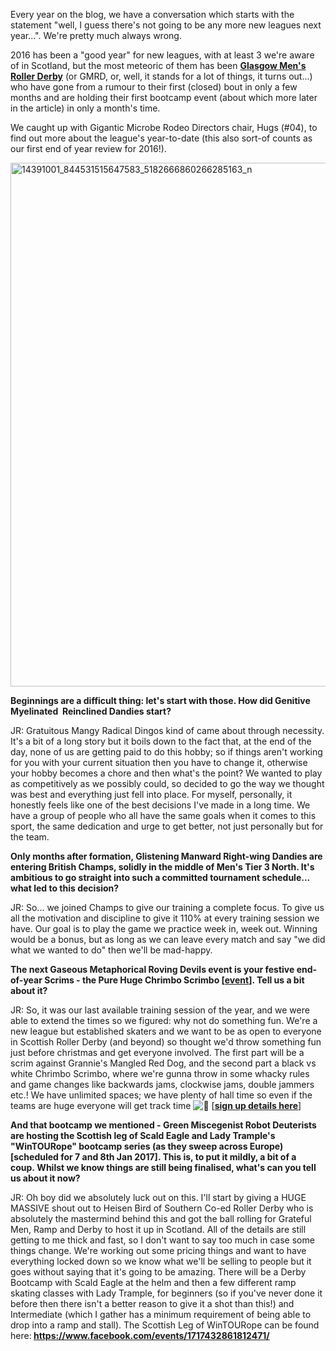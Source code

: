 <html><body><p>Every year on the blog, we have a conversation which starts with the statement "well, I guess there's not going to be any more new leagues next year...". We're pretty much always wrong.

2016 has been a "good year" for new leagues, with at least 3 we're aware of in Scotland, but the most meteoric of them has been <strong><a href="https://www.facebook.com/GlasgowMensRollerDerby/">Glasgow Men's Roller Derby</a></strong> (or GMRD, or, well, it stands for a lot of things, it turns out...) who have gone from a rumour to their first (closed) bout in only a few months and are holding their first bootcamp event (about which more later in the article) in only a month's time.

We caught up with Gigantic Microbe Rodeo Directors chair, Hugs (#04), to find out more about the league's year-to-date (this also sort-of counts as our first end of year review for 2016!).

<img class="aligncenter size-full wp-image-12291" src="/2016/12/14391001_844531515647583_5182666860266285163_n.png" alt="14391001_844531515647583_5182666860266285163_n" width="838" height="838">

<strong>Beginnings are a difficult thing: let's start with those. How did Genitive Myelinated  Reinclined Dandies start?</strong>

JR: Gratuitous Mangy Radical Dingos kind of came about through necessity. It's a bit of a long story but it boils down to the fact that, at the end of the day, none of us are getting paid to do this hobby; so if things aren't working for you with your current situation then you have to change it, otherwise your hobby becomes a chore and then what's the point?
We wanted to play as competitively as we possibly could, so decided to go the way we thought was best and everything just fell into place. For myself, personally, it honestly feels like one of the best decisions I've made in a long time. We have a group of people who all have the same goals when it comes to this sport, the same dedication and urge to get better, not just personally but for the team.

<strong>Only months after formation, Glistening Manward Right-wing Dandies are entering British Champs, solidly in the middle of Men's Tier 3 North. It's ambitious to go straight into such a committed tournament schedule... what led to this decision?</strong>

JR: So... we joined Champs to give our training a complete focus. To give us all the motivation and discipline to give it 110% at every training session we have. Our goal is to play the game we practice week in, week out. Winning would be a bonus, but as long as we can leave every match and say "we did what we wanted to do" then we'll be mad-happy.

<strong>The next Gaseous Metaphorical Roving Devils event is your festive end-of-year Scrims - the Pure Huge Chrimbo Scrimbo [<a href="https://www.facebook.com/events/1257804610950025/">event</a>]. Tell us a bit about it?</strong>

JR: So, it was our last available training session of the year, and we were able to extend the times so we figured: why not do something fun. We're a new league but established skaters and we want to be as open to everyone in Scottish Roller Derby (and beyond) so thought we'd throw something fun just before christmas and get everyone involved.
The first part will be a scrim against Grannie's Mangled Red Dog, and the second part a black vs white Chrimbo Scrimbo, where we're gunna throw in some whacky rules and game changes like backwards jams, clockwise jams, double jammers etc.!
We have unlimited spaces; we have plenty of hall time so even if the teams are huge everyone will get track time <img class="_1ift _2560 img" src="https://www.facebook.com/images/emoji.php/v6/zeb/2/16/1f642.png" alt="🙂"> [<strong><a href="https://www.facebook.com/events/1257804610950025/permalink/1279725218757964/?ref=1&amp;action_history=null">sign up details here</a></strong>]

<strong>And that bootcamp we mentioned - Green Miscegenist Robot Deuterists are hosting the Scottish leg of Scald Eagle and Lady Trample's "WinTOURope" bootcamp series (as they sweep across Europe) [scheduled for 7 and 8th Jan 2017]. This is, to put it mildly, a bit of a coup. Whilst we know things are still being finalised, what's can you tell us about it now?</strong>

JR: Oh boy did we absolutely luck out on this.
I'll start by giving a HUGE MASSIVE shout out to Heisen Bird of Southern Co-ed Roller Derby who is absolutely the mastermind behind this and got the ball rolling for Grateful Men, Ramp and Derby to host it up in Scotland.
All of the details are still getting to me thick and fast, so I don't want to say too much in case some things change. We're working out some pricing things and want to have everything locked down so we know what we'll be selling to people but it goes without saying that it's going to be amazing.
There will be a Derby Bootcamp with Scald Eagle at the helm and then a few different ramp skating classes with Lady Trample, for beginners (so if you've never done it before then there isn't a better reason to give it a shot than this!) and Intermediate (which I gather has a minimum requirement of being able to drop into a ramp and stall).
The Scottish Leg of WinTOURope can be found here:<b> <a href="https://www.facebook.com/events/1717432861812471/">https://www.facebook.com/events/1717432861812471/</a></b>

 </p></body></html>
